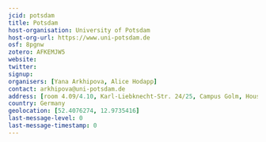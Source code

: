 ```yaml
---
jcid: potsdam
title: Potsdam
host-organisation: University of Potsdam
host-org-url: https://www.uni-potsdam.de
osf: 8pgnw
zotero: AFKEMJW5
website: 
twitter: 
signup: 
organisers: [Yana Arkhipova, Alice Hodapp]
contact: arkhipova@uni-potsdam.de
address: [room 4.09/4.10, Karl-Liebknecht-Str. 24/25, Campus Golm, House 14, 14476 Potsdam]
country: Germany
geolocation: [52.4076274, 12.9735416]
last-message-level: 0
last-message-timestamp: 0
---
```



